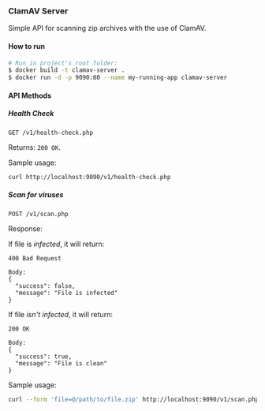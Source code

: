### ClamAV Server

Simple API for scanning zip archives with the use of ClamAV.

#### How to run

```bash
# Run in project's root folder: 
$ docker build -t clamav-server .
$ docker run -d -p 9090:80 --name my-running-app clamav-server
```

#### API Methods

##### Health Check

```http request
GET /v1/health-check.php
```

Returns: `200 OK`.

Sample usage:

```bash
curl http://localhost:9090/v1/health-check.php
```

##### Scan for viruses

```http request
POST /v1/scan.php
```

Response:

If file is _infected_, it will return: 
```http request
400 Bad Request

Body:
{
  "success": false,
  "message": "File is infected"
}
```

If file _isn't infected_, it will return:
```http request
200 OK

Body:
{
  "success": true,
  "message": "File is clean"
}
```

Sample usage:

```bash
curl --form 'file=@/path/to/file.zip' http://localhost:9090/v1/scan.php
```